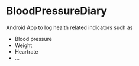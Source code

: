 # BloodPressureDiary
Android App to log health related indicators such as
* Blood pressure
* Weight
* Heartrate
* ...
